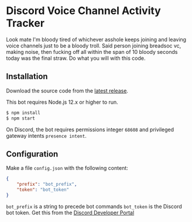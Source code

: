 # Discord Voice Channel Activity Tracker
Look mate I'm bloody tired of whichever asshole keeps joining and leaving voice channels just to be a bloody troll. Said person joining breadsoc vc, making noise, then fucking off all within the span of 10 bloody seconds today was the final straw. Do what you will with this code.

## Installation
Download the source code from the [latest release](https://github.com/mtsev/vc-tracker/releases/latest).

This bot requires Node.js 12.x or higher to run.
```sh
$ npm install
$ npm start
```

On Discord, the bot requires permissions integer `68608` and privileged gateway intents `presence intent`.

## Configuration
Make a file `config.json` with the following content:

```json
{
    "prefix": "bot_prefix",
    "token": "bot_token"
}
```

`bot_prefix` is a string to precede bot commands
`bot_token` is the Discord bot token. Get this from the [Discord Developer Portal](https://discordapp.com/developers/applications/)
